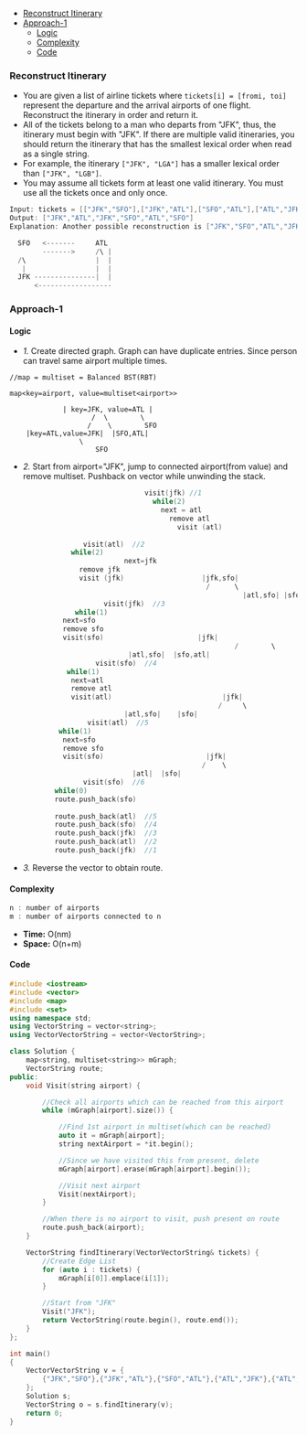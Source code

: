 - [Reconstruct Itinerary](#q)
- [Approach-1](#ap1)
  - [Logic](#l1)
  - [Complexity](#comp)
  - [Code](#c1)

<a name=q></a>
### Reconstruct Itinerary
- You are given a list of airline tickets where `tickets[i] = [fromi, toi]` represent the departure and the arrival airports of one flight. Reconstruct the itinerary in order and return it.
- All of the tickets belong to a man who departs from "JFK", thus, the itinerary must begin with "JFK". If there are multiple valid itineraries, you should return the itinerary that has the smallest lexical order when read as a single string.
- For example, the itinerary `["JFK", "LGA"]` has a smaller lexical order than `["JFK", "LGB"]`.
- You may assume all tickets form at least one valid itinerary. You must use all the tickets once and only once.
```c
Input: tickets = [["JFK","SFO"],["JFK","ATL"],["SFO","ATL"],["ATL","JFK"],["ATL","SFO"]]
Output: ["JFK","ATL","JFK","SFO","ATL","SFO"]
Explanation: Another possible reconstruction is ["JFK","SFO","ATL","JFK","ATL","SFO"] but it is larger in lexical order.

  SFO   <-------     ATL
        ------->     /\ |
  /\                 |  |
   |                 |  |
  JFK ---------------|  |
      <------------------
```

<a name=ap1></a>
### Approach-1
<a name=l1></a>
#### Logic
- _1._ Create directed graph. Graph can have duplicate entries. Since person can travel same airport multiple times.
```
//map = multiset = Balanced BST(RBT)

map<key=airport, value=multiset<airport>>

             | key=JFK, value=ATL |
                    /  \        \
                   /    \        SFO
    |key=ATL,value=JFK|  |SFO,ATL|
	             \
                     SFO
```
- _2._ Start from airport="JFK", jump to connected airport(from value) and remove multiset. Pushback on vector while unwinding the stack.
```c
                                 visit(jfk) //1
                                   while(2)
                                     next = atl
                                       remove atl
                                         visit (atl)
                                  
		          visit(atl)  //2
			   while(2)
                            next=jfk
			     remove jfk
			     visit (jfk)                   |jfk,sfo|
			                                    /      \
                                                         |atl,sfo| |sfo,atl|
                       visit(jfk)  //3
		        while(1)
			 next=sfo
			 remove sfo
			 visit(sfo)                       |jfk|
                                                       /        \
						     |atl,sfo|  |sfo,atl|
                     visit(sfo)  //4
		      while(1)
		       next=atl
		       remove atl
		       visit(atl)                           |jfk|
		                                           /     \
						    |atl,sfo|    |sfo|
                   visit(atl)  //5
		    while(1)
		     next=sfo
		     remove sfo
		     visit(sfo)                         |jfk|
		                                       /    \
						      |atl|  |sfo|
                  visit(sfo)  //6
		   while(0)
		   route.push_back(sfo)
		   
		   route.push_back(atl)  //5
		   route.push_back(sfo)  //4
		   route.push_back(jfk)  //3
		   route.push_back(atl)  //2
		   route.push_back(jfk)  //1		   
```
- _3._ Reverse the vector to obtain route.

<a name=comp></a>
#### Complexity
```c
n : number of airports
m : number of airports connected to n
```
- **Time:** O(nm)
- **Space:** O(n+m)

<a name=c1></a>
#### Code
```cpp
#include <iostream>
#include <vector>
#include <map>
#include <set>
using namespace std;
using VectorString = vector<string>;
using VectorVectorString = vector<VectorString>;

class Solution {
	map<string, multiset<string>> mGraph;
	VectorString route;
public:
	void Visit(string airport) {

		//Check all airports which can be reached from this airport
		while (mGraph[airport].size()) {

			//Find 1st airport in multiset(which can be reached)
			auto it = mGraph[airport];
			string nextAirport = *it.begin();

			//Since we have visited this from present, delete
			mGraph[airport].erase(mGraph[airport].begin());

			//Visit next airport
			Visit(nextAirport);
		}

		//When there is no airport to visit, push present on route
		route.push_back(airport);
	}

    VectorString findItinerary(VectorVectorString& tickets) {
		//Create Edge List
		for (auto i : tickets) {
			mGraph[i[0]].emplace(i[1]);
		}

		//Start from "JFK"
		Visit("JFK");
		return VectorString(route.begin(), route.end());
    }
};

int main()
{
	VectorVectorString v = {
		{"JFK","SFO"},{"JFK","ATL"},{"SFO","ATL"},{"ATL","JFK"},{"ATL","SFO"}
	};
	Solution s;
	VectorString o = s.findItinerary(v);
	return 0;
}
```
